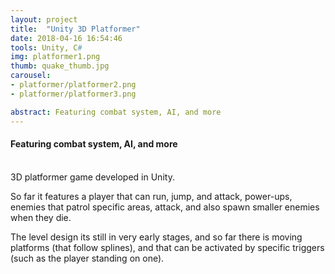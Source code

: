 ```yaml
---
layout: project
title:  "Unity 3D Platformer"
date: 2018-04-16 16:54:46
tools: Unity, C#
img: platformer1.png
thumb: quake_thumb.jpg
carousel:
- platformer/platformer2.png
- platformer/platformer3.png

abstract: Featuring combat system, AI, and more
---
```

#### Featuring combat system, AI, and more
<br>
3D platformer game developed in Unity.

So far it features a player that can run, jump, and attack, power-ups, enemies that patrol specific areas, attack, and also spawn smaller enemies when they die.

The level design its still in very early stages, and so far there is moving platforms (that follow splines), and that can be activated by specific triggers (such as the player standing on one).
